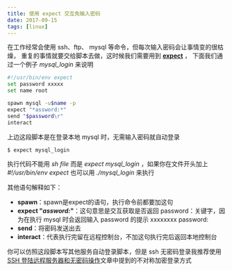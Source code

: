 ```yaml
---
title: 使用 expect 交互免输入密码
date: 2017-09-15
tags: [linux]
---
```



在工作经常会使用 ssh、ftp、 mysql 等命令，但每次输入密码会让事情变的很枯燥，
重复的事情就要交给脚本去做，这时候我们需要用到 **[expect](http://expect.sourceforge.net/)** ，
下面我们通过一个例子 *mysql_login* 来说明

```bash
#!/usr/bin/env expect
set password xxxxx
set name root

spawn mysql -u$name -p
expect "*assword:*"
send "$password\r"
interact
```
上边这段脚本是在登录本地 mysql 时，无需输入密码就自动登录
```bash
$ expect mysql_login
```
执行代码不能用 *sh file* 而是 *expect mysql_login* ，如果你在文件开头加上 *#!/usr/bin/env expect* 也可以用 *./mysql_login* 来执行

其他语句解释如下：

- **spawn**：spawn是expect的语句，执行命令前都要加这句
- **expect "*assword:*"**：这句意思是交互获取是否返回 password：关键字，因为在执行 mysql 时会返回输入 password 的提示 xxxxxxxx password:
- **send**：将密码发送出去
- **interact**：代表执行完留在远程控制台，不加这句执行完后返回本地控制台

你可以仿照这段脚本写其他服务自动登录脚本，但是 ssh 无密码登录我推荐使用[SSH 登陆远程服务器和无密码操作](/linux/2017/08/23/ssh)文章中提到的不对称加密登录方式
